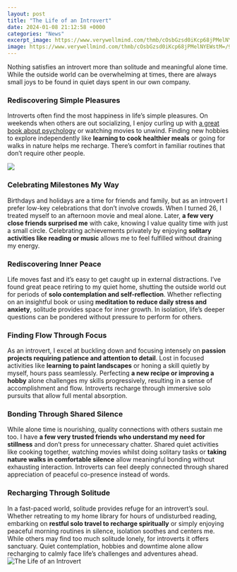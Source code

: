```yaml
---
layout: post
title: "The Life of an Introvert"
date: 2024-01-08 21:12:58 +0000
categories: "News"
excerpt_image: https://www.verywellmind.com/thmb/cOsbGzsd0iKcp68jPMelNYEWstM=/900x0/filters:no_upscale():max_bytes(150000):strip_icc()/2795427-signs-you-are-an-introvert-5ae1ee6f0e23d9003989ee1e.png
image: https://www.verywellmind.com/thmb/cOsbGzsd0iKcp68jPMelNYEWstM=/900x0/filters:no_upscale():max_bytes(150000):strip_icc()/2795427-signs-you-are-an-introvert-5ae1ee6f0e23d9003989ee1e.png
---
```


Nothing satisfies an introvert more than solitude and meaningful alone time. While the outside world can be overwhelming at times, there are always small joys to be found in quiet days spent in our own company.
### Rediscovering Simple Pleasures
Introverts often find the most happiness in life’s simple pleasures. On weekends when others are out socializing, I enjoy curling up with [a great book about psychology](https://fistore.mysenprints.com/collection/agostini) or watching movies to unwind. Finding new hobbies to explore independently like **learning to cook healthier meals** or going for walks in nature helps me recharge. There’s comfort in familiar routines that don’t require other people.

![](https://in5d.com/wp-content/uploads/2015/11/enhanced-3617-1439321402-13.jpg)
### Celebrating Milestones My Way 
Birthdays and holidays are a time for friends and family, but as an introvert I prefer low-key celebrations that don’t involve crowds. When I turned 26, I treated myself to an afternoon movie and meal alone. Later, **a few very close friends surprised me** with cake, knowing I value quality time with just a small circle. Celebrating achievements privately by enjoying **solitary activities like reading or music** allows me to feel fulfilled without draining my energy.
### Rediscovering Inner Peace 
Life moves fast and it’s easy to get caught up in external distractions. I’ve found great peace retiring to my quiet home, shutting the outside world out for periods of **solo contemplation and self-reflection**. Whether reflecting on an insightful book or using **meditation to reduce daily stress and anxiety**, solitude provides space for inner growth. In isolation, life’s deeper questions can be pondered without pressure to perform for others.
### Finding Flow Through Focus 
As an introvert, I excel at buckling down and focusing intensely on **passion projects requiring patience and attention to detail**. Lost in focused activities like **learning to paint landscapes** or honing a skill quietly by myself, hours pass seamlessly. Perfecting **a new recipe or improving a hobby** alone challenges my skills progressively, resulting in a sense of accomplishment and flow. Introverts recharge through immersive solo pursuits that allow full mental absorption.
### Bonding Through Shared Silence 
While alone time is nourishing, quality connections with others sustain me too. I have **a few very trusted friends who understand my need for stillness** and don’t press for unnecessary chatter. Shared quiet activities like cooking together, watching movies whilst doing solitary tasks or **taking nature walks in comfortable silence** allow meaningful bonding without exhausting interaction. Introverts can feel deeply connected through shared appreciation of peaceful co-presence instead of words. 
### Recharging Through Solitude 
In a fast-paced world, solitude provides refuge for an introvert’s soul. Whether retreating to my home library for hours of undisturbed reading, embarking on **restful solo travel to recharge spiritually** or simply enjoying peaceful morning routines in silence, isolation soothes and centers me. While others may find too much solitude lonely, for introverts it offers sanctuary. Quiet contemplation, hobbies and downtime alone allow recharging to calmly face life’s challenges and adventures ahead.
![The Life of an Introvert](https://www.verywellmind.com/thmb/cOsbGzsd0iKcp68jPMelNYEWstM=/900x0/filters:no_upscale():max_bytes(150000):strip_icc()/2795427-signs-you-are-an-introvert-5ae1ee6f0e23d9003989ee1e.png)